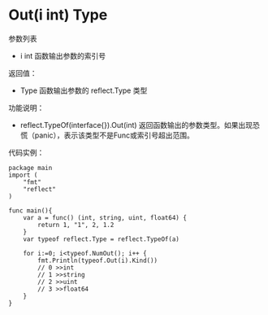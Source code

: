 # Out(i int) Type

参数列表

- i int 函数输出参数的索引号

返回值：

- Type 函数输出参数的 reflect.Type 类型

功能说明：

- reflect.TypeOf(interface{}).Out(int) 返回函数输出的参数类型。如果出现恐慌（panic），表示该类型不是Func或索引号超出范围。

代码实例：
  
	package main
	import (
	    "fmt"
	    "reflect"
	)
	
	func main(){
		var a = func() (int, string, uint, float64) {
			return 1, "1", 2, 1.2
		}
		var typeof reflect.Type = reflect.TypeOf(a)
		
		for i:=0; i<typeof.NumOut(); i++ {
			fmt.Println(typeof.Out(i).Kind())
			// 0 >>int
			// 1 >>string
			// 2 >>uint
			// 3 >>float64
		}
	}
